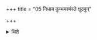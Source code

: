+++
title = "05 निधाय कुम्भमश्मंस्ते क्षुदमुन्"

+++

<details><summary>थिते</summary>

निधाय कुम्भमश्मंस्ते क्षुदमुं ते शुगृच्छतु यं द्विष्म इति त्रिरपरिषिञ्चन्प्रतिपर्येति ५
</details>
